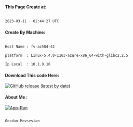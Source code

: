 
   
#### This Page Create at:

```bash

2023-03-11 - 02:44:27 UTC

```

#### Create By Machine:

```bash

Host Name : fv-az584-42

platform  : Linux-5.4.0-1103-azure-x86_64-with-glibc2.2.5

Ip Local  : 10.1.0.10

```
#### Download This code Here:

[![GitHub release (latest by date)](https://img.shields.io/github/v/release/Gosdan-Movsesian/Gosdan?style=for-the-badge&label=Download)](https://github.com/Gosdan-Movsesian/Gosdan/releases) 

</p> 

#### About Me :

[![App-Run](https://github.com/Gosdan-Movsesian/Gosdan/actions/workflows/App-Run.yml/badge.svg)](https://github.com/Gosdan-Movsesian/Gosdan/actions/workflows/App-Run.yml)

```bash

Gosdan-Movsesian

```

